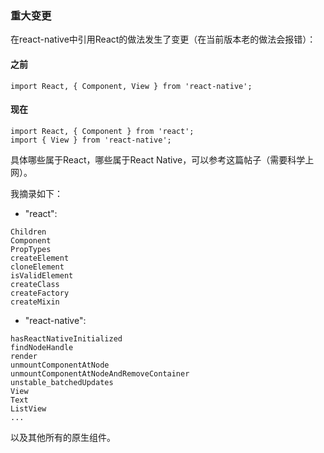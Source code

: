 ### 重大变更
在react-native中引用React的做法发生了变更（在当前版本老的做法会报错）：

#### 之前
```
import React, { Component, View } from 'react-native';
```

#### 现在
```
import React, { Component } from 'react';
import { View } from 'react-native';
```

具体哪些属于React，哪些属于React Native，可以参考这篇帖子（需要科学上网）。  

我摘录如下：

- "react":
```
Children
Component
PropTypes
createElement
cloneElement
isValidElement
createClass
createFactory
createMixin
```

- "react-native":
```
hasReactNativeInitialized
findNodeHandle
render
unmountComponentAtNode
unmountComponentAtNodeAndRemoveContainer
unstable_batchedUpdates
View
Text
ListView
...
```
以及其他所有的原生组件。